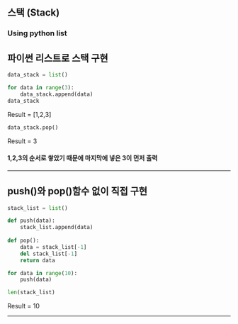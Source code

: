## 스택 (Stack)
### Using python list


## 파이썬 리스트로 스택 구현
```python
data_stack = list()

for data in range(3):
    data_stack.append(data)
data_stack
```
Result = [1,2,3]

```python
data_stack.pop()
```
Result = 3

#### 1,2,3의 순서로 쌓았기 때문에 마지막에 넣은 3이 먼저 출력
---------------------

## push()와 pop()함수 없이 직접 구현

```python
stack_list = list()

def push(data):
    stack_list.append(data)
    
def pop():
    data = stack_list[-1]
    del stack_list[-1]
    return data

for data in range(10):
    push(data)
```
```python
len(stack_list)
```
Result = 10

---------------------


